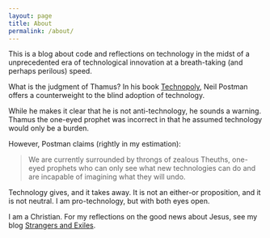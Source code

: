 ```yaml
---
layout: page
title: About
permalink: /about/
---
```


This is a blog about code and reflections on technology in the midst of a unprecedented era of technological innovation at a breath-taking (and perhaps perilous) speed.



What is the judgment of Thamus? In his book [Technopoly](https://books.google.com/books?id=gYrIVidSiLIC&pg=PT12&dq=Technopoly+AND+Thamus&hl=en&sa=X&ei=ClYtVZbzNtCrogSDm4DYCQ&ved=0CCQQ6AEwAQ#v=onepage&q=Technopoly%20AND%20Thamus&f=false),
Neil Postman offers a counterweight to the blind adoption of technology.



While he makes it clear that he is not anti-technology, he sounds a warning. Thamus the one-eyed prophet was incorrect 
in that he assumed technology would only be a burden. 


However, Postman claims (rightly in my estimation):


> We are currently surrounded by throngs of zealous Theuths, one-eyed prophets who can only see what
> new technologies can do and are incapable of imagining what they will undo.



Technology gives, and it takes away. It is not an either-or proposition, and it is not neutral. I am pro-technology, but
with both eyes open.



I am a Christian. For my reflections on the good news about Jesus, see my blog [Strangers and Exiles](http://strangersandexiles.com).

